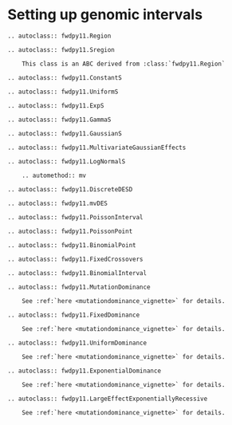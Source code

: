 # Setting up genomic intervals

```{eval-rst}
.. autoclass:: fwdpy11.Region
```

```{eval-rst}
.. autoclass:: fwdpy11.Sregion

    This class is an ABC derived from :class:`fwdpy11.Region`
```

```{eval-rst}
.. autoclass:: fwdpy11.ConstantS
```

```{eval-rst}
.. autoclass:: fwdpy11.UniformS
```

```{eval-rst}
.. autoclass:: fwdpy11.ExpS
```

```{eval-rst}
.. autoclass:: fwdpy11.GammaS
```

```{eval-rst}
.. autoclass:: fwdpy11.GaussianS
```

```{eval-rst}
.. autoclass:: fwdpy11.MultivariateGaussianEffects
```

```{eval-rst}
.. autoclass:: fwdpy11.LogNormalS

    .. automethod:: mv
```

```{eval-rst}
.. autoclass:: fwdpy11.DiscreteDESD
```

```{eval-rst}
.. autoclass:: fwdpy11.mvDES
```


```{eval-rst}
.. autoclass:: fwdpy11.PoissonInterval

```

```{eval-rst}
.. autoclass:: fwdpy11.PoissonPoint

```

```{eval-rst}
.. autoclass:: fwdpy11.BinomialPoint

```

```{eval-rst}
.. autoclass:: fwdpy11.FixedCrossovers

```

```{eval-rst}
.. autoclass:: fwdpy11.BinomialInterval

```

```{eval-rst}
.. autoclass:: fwdpy11.MutationDominance
    
    See :ref:`here <mutationdominance_vignette>` for details.

.. autoclass:: fwdpy11.FixedDominance
    
    See :ref:`here <mutationdominance_vignette>` for details.

.. autoclass:: fwdpy11.UniformDominance
    
    See :ref:`here <mutationdominance_vignette>` for details.

.. autoclass:: fwdpy11.ExponentialDominance
    
    See :ref:`here <mutationdominance_vignette>` for details.

.. autoclass:: fwdpy11.LargeEffectExponentiallyRecessive
    
    See :ref:`here <mutationdominance_vignette>` for details.
```

